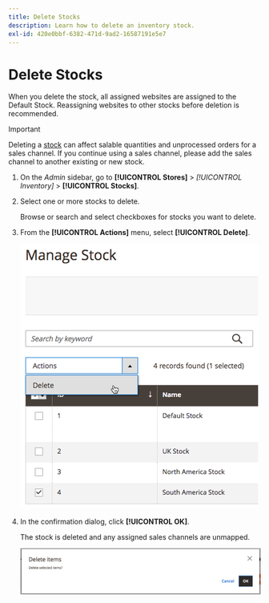 ```yaml
---
title: Delete Stocks
description: Learn how to delete an inventory stock.
exl-id: 420e0bbf-6382-471d-9ad2-16587191e5e7
---
```

# Delete Stocks

When you delete the stock, all assigned websites are assigned to the Default Stock. Reassigning websites to other stocks before deletion is recommended.

>[!IMPORTANT]
>
>Deleting a [stock](stocks-manage.md) can affect salable quantities and unprocessed orders for a sales channel. If you continue using a sales channel, please add the sales channel to another existing or new stock.

1. On the _Admin_ sidebar, go to **[!UICONTROL Stores]** > _[!UICONTROL Inventory]_ > **[!UICONTROL Stocks]**.

1. Select one or more stocks to delete.

   Browse or search and select checkboxes for stocks you want to delete.

1. From the **[!UICONTROL Actions]** menu, select **[!UICONTROL Delete]**.

   ![Select Delete from the Actions menu](assets/inventory-stock-delete.png)

1. In the confirmation dialog, click **[!UICONTROL OK]**.

   The stock is deleted and any assigned sales channels are unmapped.

   ![Stock delete verification message](assets/inventory-stock-delete-confirm.png)
